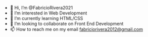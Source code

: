 - 👋 Hi, I’m @FabricioRivera2021
- 👀 I’m interested in Web Development
- 🌱 I’m currently learning HTML/CSS
- 💞️ I’m looking to collaborate on Front End Development
- 📫 How to reach me on my email fabriciorivera2012@gmail.com

<!---
FabricioRivera2021/FabricioRivera2021 is a ✨ special ✨ repository because its `README.md` (this file) appears on your GitHub profile.
You can click the Preview link to take a look at your changes.
--->
